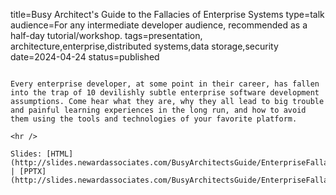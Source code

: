 title=Busy Architect's Guide   to the Fallacies of Enterprise Systems
type=talk
audience=For any intermediate developer audience, recommended as a half-day tutorial/workshop.
tags=presentation, architecture,enterprise,distributed systems,data storage,security
date=2024-04-24
status=published
~~~~~~

Every enterprise developer, at some point in their career, has fallen into the trap of 10 devilishly subtle enterprise software development assumptions. Come hear what they are, why they all lead to big trouble and painful learning experiences in the long run, and how to avoid them using the tools and technologies of your favorite platform.
    
<hr />

Slides: [HTML](http://slides.newardassociates.com/BusyArchitectsGuide/EnterpriseFallacies.html) | [PPTX](http://slides.newardassociates.com/BusyArchitectsGuide/EnterpriseFallacies.pptx)
